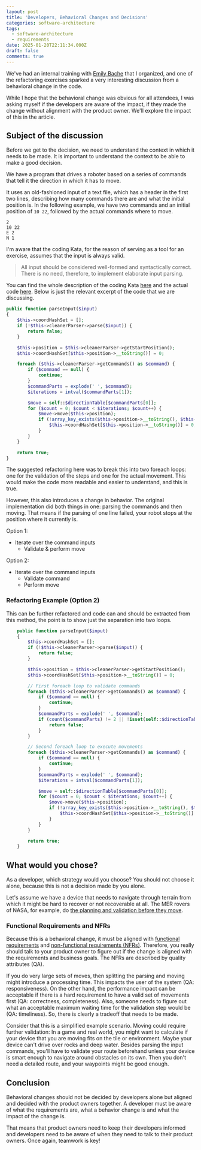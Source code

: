```yaml
---
layout: post
title: 'Developers, Behavioral Changes and Decisions'
categories: software-architecture
tags:
  - software-architecture
  - requirements
date: 2025-01-20T22:11:34.000Z
draft: false
comments: true
---
```


We've had an internal training with [Emily Bache](https://emilybache.com/) that I organized, and one of the refactoring exercises sparked a very interesting discussion from a behavioral change in the code.

While I hope that the behavioral change was obvious for all attendees, I was asking myself if the developers are aware of the impact, if they made the change without alignment with the product owner. We'll explore the impact of this in the article.

## Subject of the discussion

Before we get to the decision, we need to understand the context in which it needs to be made. It is important to understand the context to be able to make a good decision.

We have a program that drives a roboter based on a series of commands that tell it the direction in which it has to move.

It uses an old-fashioned input of a text file, which has a header in the first two lines, describing how many commands there are and what the initial position is. In the following example, we have two commands and an initial position of `10 22`, followed by the actual commands where to move.

```text
2
10 22
E 2
N 1
```

I'm aware that the coding Kata, for the reason of serving as a tool for an exercise, assumes that the input is always valid.

> All input should be considered well-formed and syntactically correct. There is no need, therefore, to implement elaborate input parsing.

You can find the whole description of the coding Kata [here](https://sammancoaching.org/kata_descriptions/office_cleaner.html) and the actual code [here](https://github.com/sammancoaching/OfficeCleaningRobot-Refactoring-Kata/blob/main/php/src/OfficeCleaner1/RobotCleaner.php#L62-L90). Below is just the relevant excerpt of the code that we are discussing.

```php
public function parseInput($input)
{
    $this->coordHashSet = [];
    if (!$this->cleanerParser->parse($input)) {
        return false;
    }

    $this->position = $this->cleanerParser->getStartPosition();
    $this->coordHashSet[$this->position->__toString()] = 0;

    foreach ($this->cleanerParser->getCommands() as $command) {
        if ($command == null) {
            continue;
        }
        $commandParts = explode(' ', $command);
        $iterations = intval($commandParts[1]);

        $move = self::$directionTable[$commandParts[0]];
        for ($count = 0; $count < $iterations; $count++) {
            $move->move($this->position);
            if (!array_key_exists($this->position->__toString(), $this->coordHashSet)) {
                $this->coordHashSet[$this->position->__toString()] = 0;
            }
        }
    }

    return true;
}
```

The suggested refactoring here was to break this into two foreach loops: one for the validation of the steps and one for the actual movement. This would make the code more readable and easier to understand, and this is true.

However, this also introduces a change in behavior. The original implementation did both things in one: parsing the commands and then moving. That means if the parsing of one line failed, your robot stops at the position where it currently is.

Option 1:

* Iterate over the command inputs
  * Validate & perform move

Option 2:

* Iterate over the command inputs
  * Validate command
  * Perform move

### Refactoring Example (Option 2)

This can be further refactored and code can and should be extracted from this method, the point is to show just the separation into two loops.

```php
    public function parseInput($input)
    {
        $this->coordHashSet = [];
        if (!$this->cleanerParser->parse($input)) {
            return false;
        }

        $this->position = $this->cleanerParser->getStartPosition();
        $this->coordHashSet[$this->position->__toString()] = 0;

        // First foreach loop to validate commands
        foreach ($this->cleanerParser->getCommands() as $command) {
            if ($command == null) {
                continue;
            }
            $commandParts = explode(' ', $command);
            if (count($commandParts) != 2 || !isset(self::$directionTable[$commandParts[0]]) || !is_numeric($commandParts[1])) {
                return false;
            }
        }

        // Second foreach loop to execute movements
        foreach ($this->cleanerParser->getCommands() as $command) {
            if ($command == null) {
                continue;
            }
            $commandParts = explode(' ', $command);
            $iterations = intval($commandParts[1]);

            $move = self::$directionTable[$commandParts[0]];
            for ($count = 0; $count < $iterations; $count++) {
                $move->move($this->position);
                if (!array_key_exists($this->position->__toString(), $this->coordHashSet)) {
                    $this->coordHashSet[$this->position->__toString()] = 0;
                }
            }
        }

        return true;
    }
```

## What would you chose?

As a developer, which strategy would you choose? You should not choose it alone, because this is not a decision made by you alone.

Let's assume we have a device that needs to navigate through terrain from which it might be hard to recover or not recoverable at all. The MER rovers of NASA, for example, do [the planning and validation before they move](https://ntrs.nasa.gov/api/citations/20050157091/downloads/20050157091.pdf).

### Functional Requirements and NFRs

Because this is a behavioral change, it must be aligned with [functional requirements](https://en.wikipedia.org/wiki/Functional_requirement) and [non-functional requirements (NFRs)](https://en.wikipedia.org/wiki/Non-functional_requirement). Therefore, you really should talk to your product owner to figure out if the change is aligned with the requirements and business goals. The NFRs are described by quality attributes (QA).

If you do very large sets of moves, then splitting the parsing and moving might introduce a processing time. This impacts the user of the system (QA: responsiveness). On the other hand, the performance impact can be acceptable if there is a hard requirement to have a valid set of movements first (QA: correctness, completeness). Also, someone needs to figure out what an acceptable maximum waiting time for the validation step would be (QA: timeliness). So, there is clearly a tradeoff that needs to be made.

Consider that this is a simplified example scenario. Moving could require further validation: In a game and real world, you might want to calculate if your device that you are moving fits on the tile or environment. Maybe your device can't drive over rocks and deep water. Besides parsing the input commands, you'll have to validate your route beforehand unless your device is smart enough to navigate around obstacles on its own. Then you don't need a detailed route, and your waypoints might be good enough.

## Conclusion

Behavioral changes should not be decided by developers alone but aligned and decided with the product owners together. A developer must be aware of what the requirements are, what a behavior change is and what the impact of the change is.

That means that product owners need to keep their developers informed and developers need to be aware of when they need to talk to their product owners. Once again, teamwork is key!
